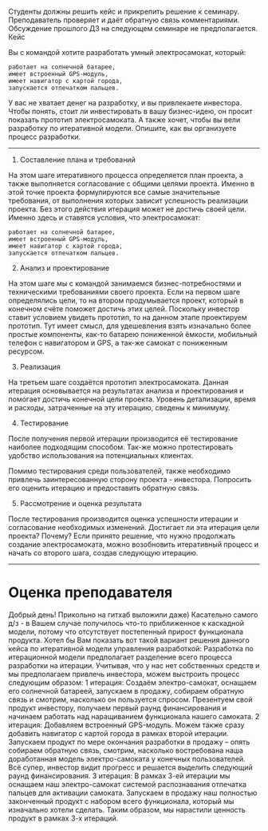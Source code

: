 Студенты должны решить кейс и прикрепить решение к семинару. Преподаватель проверяет и даёт обратную связь комментариями. Обсуждение прошлого ДЗ на следующем семинаре не предполагается.
Кейс

Вы с командой хотите разработать умный электросамокат, который:

    работает на солнечной батарее,
    имеет встроенный GPS-модуль,
    имеет навигатор с картой города,
    запускается отпечатком пальцев.

У вас не хватает денег на разработку, и вы привлекаете инвестора. Чтобы понять, стоит ли инвестировать в вашу бизнес-идею, он просит показать прототип электросамоката. А также хочет, чтобы вы вели разработку по итеративной модели. Опишите, как вы организуете процесс разработки.

***

1. Составление плана и требований

На этом шаге итеративного процесса определяется план проекта, а также выполняется согласование с общими целями проекта. Именно в этой точке проекта формулируются все самые значительные требования, от выполнения которых зависит успешность реализации проекта. Без этого действия итерация может не достичь своей цели. 
Именно здесь и ставятся условия, что электросамокат:

    работает на солнечной батарее,
    имеет встроенный GPS-модуль,
    имеет навигатор с картой города,
    запускается отпечатком пальцев.

2. Анализ и проектирование

На этом шаге мы с командой занимаемся бизнес-потребностями и техническими требованиями своего проекта. Если на первом шаге определялись цели, то на втором продумывается проект, который в конечном счёте поможет достичь этих целей. Поскольку инвестор ставит условием увидеть прототип, то на данном этапе проектируем прототип. Тут имеет смысл, для удешевления взять изначально более простые компоненты, как-то батарею пониженной ёмкости, мобильный телефон с навигатором и GPS, а так-же самокат с пониженным ресурсом.

3. Реализация

На третьем шаге создаётся прототип электросамоката. Данная итерация основывается на результатах анализа и проектирования и помогает достичь конечной цели проекта. Уровень детализации, время и расходы, затраченные на эту итерацию, сведены к минимуму.

4. Тестирование

После получения первой итерации производится её тестирование наиболее подходящим способом. Так-же можно протестировать удобство использования на потенциальных клиентах. 

Помимо тестирования среди пользователей, также необходимо привлечь заинтересованную сторону проекта - инвестора. Попросить его оценить итерацию и предоставить обратную связь. 

5. Рассмотрение и оценка результата 

После тестирования производится оценка успешности итерации и согласование необходимых изменений. Достигает ли эта итерация цели проекта? Почему? Если принято решение, что нужно продолжать создание электросамоката, можно возобновить итеративный процесс и начать со второго шага, создав следующую итерацию.

***

# Оценка преподавателя

Добрый день!
Прикольно на гитхаб выложили даже)
Касательно самого д/з - в Вашем случае получилось что-то приближенное к каскадной модели, потому что отсутствует постепенный прирост функционала продукта. Хотел бы Вам показать вот такой вариант решения данного кейса по итеративной модели управления разработкой:
Разработка по итерационной модели предполагает разделение всего процесса разработки на итерации. Учитывая, что у нас нет собственных средств и мы предполагаем привлечь инвестора, можем выстроить процесс следующим образом:
1 итерация:
Создаём электро-самокат, оснащаем его солнечной батареей, запускаем в продажу, собираем обратную связь и смотрим, насколько он пользуется спросом. Презентуем свой продукт инвестору, получаем первый раунд финансирования и начинаем работать над наращиванием функционала нашего самоката.
2 итерация:
Добавляем встроенный GPS-модуль. Можем также сразу добавить навигатор с картой города в рамках второй итерации. Запускаем продукт по мере окончания разработки в продажу – опять собираем обратную связь, смотрим, насколько востребована наша доработанная модель электро-самоката у конечных пользователей. Всё супер, инвестор видит прогресс и решается выделить следующий раунд финансирования.
3 итерация:
В рамках 3-ей итерации мы оснащаем наш электро-самокат системой распознавания отпечатка пальцев для активации самоката. Запускаем в продажу наш полностью законченный продукт с набором всего функционала, который мы изначально хотели сделать.
Таким образом, мы нарастили ценность продукт в рамках 3-х итераций.